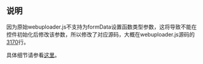 说明
---

因为原始webuploader.js不支持为formData设置函数类型参数，这将导致不能在控件初始化后修改该参数，所以修改了对应源码，大概在webuploader.js源码的[3170](https://github.com/fex-team/webuploader/blob/master/dist/webuploader.js#L3170)行。

具体细节请参看[这里](http://blog.kazaff.me/2014/11/14/%E8%81%8A%E8%81%8A%E5%A4%A7%E6%96%87%E4%BB%B6%E4%B8%8A%E4%BC%A0/)。
